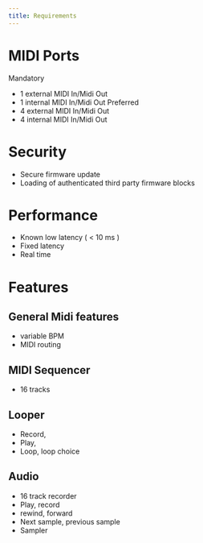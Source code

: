 ```yaml
---
title: Requirements
---
```

# MIDI Ports
 Mandatory
 - 1 external MIDI In/Midi Out
 - 1 internal MIDI In/Midi Out
 Preferred
 - 4 external MIDI In/Midi Out
 - 4 internal MIDI In/Midi Out

# Security
 - Secure firmware update
 - Loading of authenticated third party firmware blocks

# Performance
 - Known low latency ( < 10 ms )
 - Fixed latency
 - Real time

# Features
## General Midi features
  - variable BPM
  - MIDI routing
## MIDI Sequencer
  - 16 tracks
## Looper
  - Record, 
  - Play,
  - Loop, loop choice
## Audio
  - 16 track recorder
  - Play, record
  - rewind, forward
  - Next sample, previous sample
  - Sampler 